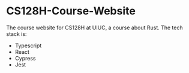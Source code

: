 # CS128H-Course-Website
The course website for CS128H at UIUC, a course about Rust. The tech stack is:
- Typescript
- React
- Cypress
- Jest
